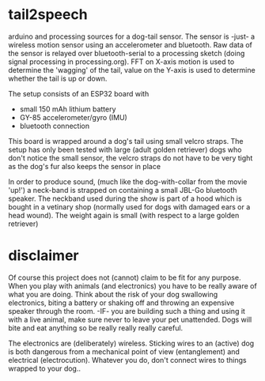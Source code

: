 # tail2speech
arduino and processing sources for a dog-tail sensor. The sensor is -just- a wireless motion sensor using an accelerometer and bluetooth. Raw data of the sensor is relayed over bluetooth-serial to a processing sketch (doing signal processing in processing.org). FFT on X-axis motion is used to determine the 'wagging' of the tail, value on the Y-axis is used to determine whether the tail is up or down.  

The setup consists of an ESP32 board with 
  * small 150 mAh lithium battery
  * GY-85 accelerometer/gyro (IMU)
  * bluetooth connection

This board is wrapped around a dog's tail using small velcro straps. The setup has only been tested with large (adult golden retriever) dogs who don't notice the small sensor, the velcro straps do not have to be very tight as the dog's fur also keeps the sensor in place

In order to produce sound, (much like the dog-with-collar from the movie 'up!') a neck-band is strapped on containing a small JBL-Go bluetooth speaker. The neckband used during the show is part of a hood which is bought in a vetinary shop (normally used for dogs with damaged ears or a head wound). The weight again is small (with respect to a large golden retriever)

# disclaimer
Of course this project does not (cannot) claim to be fit for any purpose. When you play with animals (and electronics) you have to be really aware of what you are doing. Think about the risk of your dog swallowing electronics, biting a battery or shaking off and throwing an expensive speaker through the room. -IF- you are building such a thing and using it with a live animal, make sure never to leave your pet unattended. Dogs will bite and eat anything so be really really really careful.  

The electronics are (deliberately) wireless. Sticking wires to an (active) dog is both dangerous from a mechanical point of view (entanglement) and electrical (electrocution). Whatever you do, don't connect wires to things wrapped to your dog.. 
